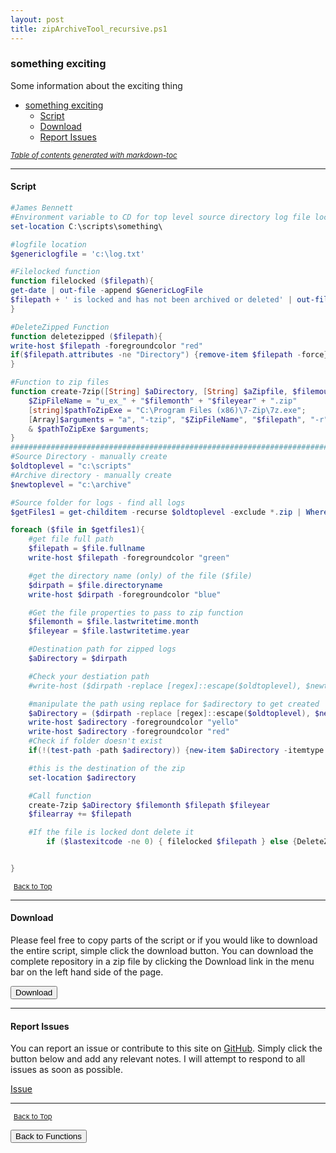 ```yaml
---
layout: post
title: zipArchiveTool_recursive.ps1
---
```


### something exciting

Some information about the exciting thing

- [something exciting](#something-exciting)
  - [Script](#script)
  - [Download](#download)
  - [Report Issues](#report-issues)

<small><i><a href='http://ecotrust-canada.github.io/markdown-toc/'>Table of contents generated with markdown-toc</a></i></small>

---

#### Script

```powershell
#James Bennett
#Environment variable to CD for top level source directory log file location
set-location C:\scripts\something\

#logfile location
$genericlogfile = 'c:\log.txt'

#Filelocked function
function filelocked ($filepath){
get-date | out-file -append $GenericLogFile
$filepath + ' is locked and has not been archived or deleted' | out-file -append $GenericLogFile
}

#DeleteZipped Function
function deletezipped ($filepath){
write-host $filepath -foregroundcolor "red"
if($filepath.attributes -ne "Directory") {remove-item $filepath -force}
}

#Function to zip files
function create-7zip([String] $aDirectory, [String] $aZipfile, $filemouth, $fileyear){
    $ZipFileName = "u_ex_" + "$filemonth" + "$fileyear" + ".zip"
    [string]$pathToZipExe = "C:\Program Files (x86)\7-Zip\7z.exe";
    [Array]$arguments = "a", "-tzip", "$ZipFileName", "$filepath", "-r", "2>$1";
    & $pathToZipExe $arguments;
}
################################################################################
#Source Directory - manually create
$oldtoplevel = "c:\scripts"
#Archive directory - manually create
$newtoplevel = "c:\archive"

#Source folder for logs - find all logs
$getFiles1 = get-childitem -recurse $oldtoplevel -exclude *.zip | Where-Object {$_.PSIsContainer -eq $false}

foreach ($file in $getfiles1){
	#get file full path
	$filepath = $file.fullname
    write-host $filepath -foregroundcolor "green"

	#get the directory name (only) of the file ($file)
	$dirpath = $file.directoryname
    write-host $dirpath -foregroundcolor "blue"

	#Get the file properties to pass to zip function
	$filemonth = $file.lastwritetime.month
	$fileyear = $file.lastwritetime.year

	#Destination path for zipped logs
	$aDirectory = $dirpath

	#Check your destiation path
	#write-host ($dirpath -replace [regex]::escape($oldtoplevel), $newtoplevel)

	#manipulate the path using replace for $adirectory to get created
	$aDirectory = ($dirpath -replace [regex]::escape($oldtoplevel), $newtoplevel)
	write-host $adirectory -foregroundcolor "yello"
    write-host $adirectory -foregroundcolor "red"
	#Check if folder doesn't exist
	if(!(test-path -path $adirectory)) {new-item $aDirectory -itemtype directory}

	#this is the destination of the zip
	set-location $adirectory

	#Call function
	create-7zip $aDirectory $filemonth $filepath $fileyear
	$filearray += $filepath

	#If the file is locked dont delete it
		if ($lastexitcode -ne 0) { filelocked $filepath } else {DeleteZipped $filepath}


}
```

<span style="font-size:11px;"><a href="#"><i class="fas fa-caret-up" aria-hidden="true" style="color: white; margin-right:5px;"></i>Back to Top</a></span>

---

#### Download

Please feel free to copy parts of the script or if you would like to download the entire script, simple click the download button. You can download the complete repository in a zip file by clicking the Download link in the menu bar on the left hand side of the page.

<button class="btn" type="submit" onclick="window.open('/PowerShell/compression/zipArchiveTool_recursive.ps1')">
    <i class="fa fa-cloud-download-alt">
    </i>
        Download
</button>

---

#### Report Issues

You can report an issue or contribute to this site on <a href="https://github.com/BanterBoy/scripts-blog/issues">GitHub</a>. Simply click the button below and add any relevant notes. I will attempt to respond to all issues as soon as possible.

<!-- Place this tag where you want the button to render. -->

<a class="github-button" href="https://github.com/BanterBoy/scripts-blog/issues/new?title=zipArchiveTool_recursive.ps1&body=There is a problem with this function. Please find details below." data-show-count="true" aria-label="Issue BanterBoy/scripts-blog on GitHub">Issue</a>

---

<span style="font-size:11px;"><a href="#"><i class="fas fa-caret-up" aria-hidden="true" style="color: white; margin-right:5px;"></i>Back to Top</a></span>

<a href="/menu/_pages/functions.html">
    <button class="btn">
        <i class='fas fa-reply'>
        </i>
            Back to Functions
    </button>
</a>

[1]: http://ecotrust-canada.github.io/markdown-toc
[2]: https://github.com/googlearchive/code-prettify
